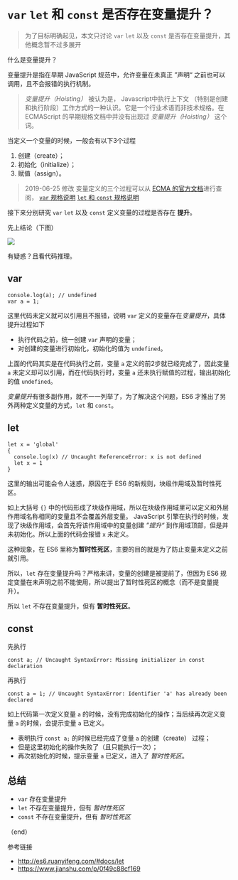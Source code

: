 # `var` `let` 和 `const` 是否存在变量提升？

> 为了目标明确起见，本文只讨论 `var` `let` 以及 `const` 是否存在变量提升，其他概念暂不过多展开

什么是变量提升？

变量提升是指在早期 JavaScript 规范中，允许变量在未真正 ”声明“ 之前也可以调用，且不会报错的执行机制。

> *变量提升（Hoisting）* 被认为是， Javascript中执行上下文 （特别是创建和执行阶段）工作方式的一种认识。它是一个行业术语而非技术规格。在 ECMAScript 的早期规格文档中并没有出现过 *变量提升（Hoisting）* 这个词。

当定义一个变量的时候，一般会有以下3个过程

1. 创建（create）；
2. 初始化（initialize）；
3. 赋值（assign）。

> 2019-06-25 修改
> 变量定义的三个过程可以从 [ECMA 的官方文档](https://www.ecma-international.org)进行查阅，
> [`var` 规格说明](https://www.ecma-international.org/ecma-262/5.1/#sec-12.2)
> [`let` 和 `const` 规格说明](https://www.ecma-international.org/ecma-262/6.0/#sec-declarations-and-the-variable-statement)

接下来分别研究 `var` `let` 以及 `const` 定义变量的过程是否存在 **提升**。

先上结论（下图）

![](http://www.iseb.cc/wp-content/uploads/2019/06/var-let-and-const.png)


有疑惑？且看代码推理。

## var

```
console.log(a); // undefined
var a = 1;
```

这里代码未定义就可以引用且不报错，说明 `var` 定义的变量存在*变量提升*，具体提升过程如下

* 执行代码之前，统一创建 `var` 声明的变量；
* 对创建的变量进行初始化，初始化的值为 `undefined`。

上面的代码其实是在代码执行之前，变量 `a` 定义的前2步就已经完成了，因此变量 `a` 未定义却可以引用，而在代码执行时，变量 `a` 还未执行赋值的过程，输出初始化的值 `undefined`。

*变量提升*有很多副作用，就不一一列举了，为了解决这个问题，ES6 才推出了另外两种定义变量的方式，`let` 和 `const`。

## let

```
let x = 'global'
{
  console.log(x) // Uncaught ReferenceError: x is not defined
  let x = 1
}
```

这里的输出可能会令人迷惑，原因在于 ES6 的新规则，块级作用域及暂时性死区。

如上大括号 `{}` 中的代码形成了块级作用域，所以在块级作用域里可以定义和外层作用域名称相同的变量且不会覆盖外层变量。 JavaScript 引擎在执行的时候，发现了块级作用域，会首先将该作用域中的变量创建 *”提升“* 到作用域顶部，但是并未初始化。所以上面的代码会报错 `x` 未定义。

这种现象，在 ES6 里称为**暂时性死区**，主要的目的就是为了防止变量未定义之前就引用。

所以，`let` 存在变量提升吗？严格来讲，变量的创建是被提前了，但因为 ES6 规定变量在未声明之前不能使用，所以提出了暂时性死区的概念（而不是变量提升）。

所以 `let` 不存在变量提升，但有 **暂时性死区**。

## const

先执行

```
const a; // Uncaught SyntaxError: Missing initializer in const declaration
```

再执行

```
const a = 1; // Uncaught SyntaxError: Identifier 'a' has already been declared
```

如上代码第一次定义变量 `a` 的时候，没有完成初始化的操作；当后续再次定义变量 `a` 的时候，会提示变量 `a` 已定义。

* 表明执行 `const a;` 的时候已经完成了变量 `a` 的创建（create） 过程；
* 但是这里初始化的操作失败了（且只能执行一次）；
* 再次初始化的时候，提示变量 `a` 已定义，进入了 *暂时性死区*。

## 总结

* `var` 存在变量提升
* `let` 不存在变量提升，但有 *暂时性死区*
* `const` 不存在变量提升，但有 *暂时性死区*


（end）

参考链接
* <a href="http://es6.ruanyifeng.com/#docs/let" target="_blank">http://es6.ruanyifeng.com/#docs/let</a>
* <a href="https://www.jianshu.com/p/0f49c88cf169" target="_blank">https://www.jianshu.com/p/0f49c88cf169</a>
